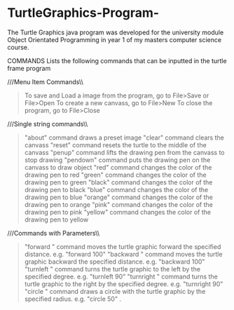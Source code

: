 # TurtleGraphics-Program-
The Turtle Graphics java program was developed for the university module Object Orientated Programming in year 1 of my masters computer science course.

COMMANDS
Lists the following commands that can be inputted in the turtle frame program 

///Menu Item Commands\\\
> To save and Load a image from the program, go to File>Save or File>Open
> To create a new canvass, go to File>New
> To close the program, go to File>Close

///Single string commands\\\
> "about" command draws a preset image
> "clear" command clears the canvass 
> "reset" command resets the turtle to the middle of the canvass
> "penup" command lifts the drawing pen from the canvass to stop drawing 
> "pendown" command puts the drawing pen on the canvass to draw object
> "red" command changes the color of the drawing pen to red
> "green" command changes the color of the drawing pen to green
> "black" command changes the color of the drawing pen to black
> "blue" command changes the color of the drawing pen to blue
> "orange" command changes the color of the drawing pen to orange
> "pink" command changes the color of the drawing pen to pink
> "yellow" command changes the color of the drawing pen to yellow

///Commands with Parameters\\\
>"forward <distance>" command moves the turtle graphic forward the specified distance. e.g. "forward 100"
>"backward <distance>" command moves the turtle graphic backward the specified distance. e.g. "backward 100"
>"turnleft <degrees>" command turns the turtle graphic to the left by the specified degree. e.g. "turnleft 90"
>"turnright <degrees>" command turns the turtle graphic to the right by the specified degree. e.g. "turnright 90"
>"circle <radius>" command draws a circle with the turtle graphic by the specified radius. e.g. "circle 50"
.
